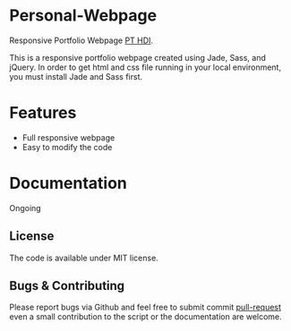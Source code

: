 # Personal-Webpage

Responsive Portfolio Webpage [PT HDI](http://codepen.io/krisrp/full/ZWLzdX/).

This is a responsive portfolio webpage created using Jade, Sass, and jQuery. In order to get html and css file running in your local environment, you must install Jade and Sass first.

# Features

* Full responsive webpage
* Easy to modify the code

# Documentation

Ongoing

## License

The code is available under MIT license.

## Bugs & Contributing

Please report bugs via Github and feel free to submit commit [pull-request](https://github.com/krua/personal-webpage/pulls) even a small contribution to the script or the documentation are welcome. 